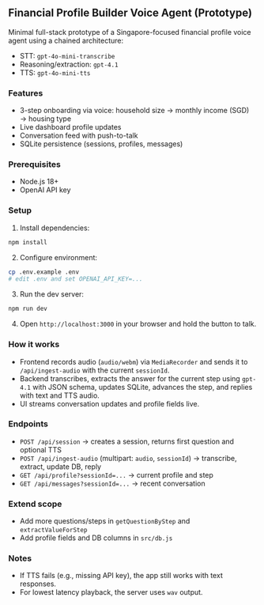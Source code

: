 ## Financial Profile Builder Voice Agent (Prototype)

Minimal full-stack prototype of a Singapore-focused financial profile voice agent using a chained architecture:

- STT: `gpt-4o-mini-transcribe`
- Reasoning/extraction: `gpt-4.1`
- TTS: `gpt-4o-mini-tts`

### Features
- 3-step onboarding via voice: household size → monthly income (SGD) → housing type
- Live dashboard profile updates
- Conversation feed with push-to-talk
- SQLite persistence (sessions, profiles, messages)

### Prerequisites
- Node.js 18+
- OpenAI API key

### Setup
1. Install dependencies:
```bash
npm install
```
2. Configure environment:
```bash
cp .env.example .env
# edit .env and set OPENAI_API_KEY=...
```
3. Run the dev server:
```bash
npm run dev
```
4. Open `http://localhost:3000` in your browser and hold the button to talk.

### How it works
- Frontend records audio (`audio/webm`) via `MediaRecorder` and sends it to `/api/ingest-audio` with the current `sessionId`.
- Backend transcribes, extracts the answer for the current step using `gpt-4.1` with JSON schema, updates SQLite, advances the step, and replies with text and TTS audio.
- UI streams conversation updates and profile fields live.

### Endpoints
- `POST /api/session` → creates a session, returns first question and optional TTS
- `POST /api/ingest-audio` (multipart: `audio`, `sessionId`) → transcribe, extract, update DB, reply
- `GET /api/profile?sessionId=...` → current profile and step
- `GET /api/messages?sessionId=...` → recent conversation

### Extend scope
- Add more questions/steps in `getQuestionByStep` and `extractValueForStep`
- Add profile fields and DB columns in `src/db.js`

### Notes
- If TTS fails (e.g., missing API key), the app still works with text responses.
- For lowest latency playback, the server uses `wav` output.


